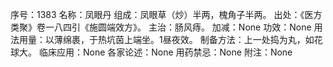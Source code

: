 序号：1383
名称：凤眼丹
组成：凤眼草（炒）半两，槐角子半两。
出处：《医方类聚》卷一八四引《施圆端效方》。
主治：肠风痔。
加减：None
功效：None
用法用量：以薄绵裹，于热坑茵上端坐。1昼夜效。
制备方法：上一处捣为丸，如花球大。
临床应用：None
各家论述：None
用药禁忌：None
附注：None
